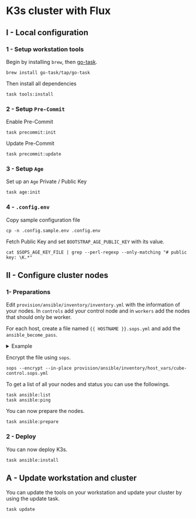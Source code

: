 # K3s cluster with Flux

## I - Local configuration

### 1 - Setup workstation tools

Begin by installing `brew`, then [go-task](https://taskfile.dev).

```shell
brew install go-task/tap/go-task
```

Then install all dependencies

```shell
task tools:install
```

### 2 - Setup `Pre-Commit`

Enable Pre-Commit

```shell
task precommit:init
```

Update Pre-Commit

```shell
task precommit:update
```

### 3 - Setup `Age`

Set up an `Age` Private / Public Key

```shell
task age:init
```

### 4 - `.config.env`

Copy sample configuration file

```shell
cp -n .config.sample.env .config.env
```

Fetch Public Key and set `BOOTSTRAP_AGE_PUBLIC_KEY` with its value.

```shell
cat $SOPS_AGE_KEY_FILE | grep --perl-regexp --only-matching "# public key: \K.*"
```

## II - Configure cluster nodes

### 1- Preparations

Edit `provision/ansible/inventory/inventory.yml` with the information of your nodes.
In `controls` add your control node and in `workers` add the nodes that should only be worker.

For each host, create a file named `{{ HOSTNAME }}.sops.yml` and add the `ansible_become_pass`.

<details>
<summary> Example </summary>

````yaml
# provision/ansible/inventory/host_vars/{{ HOSTNAME }}.sops.yml

ansible_become_pass: the_super_secret_password
````

</details>


Encrypt the file using `sops`.

```shell
sops --encrypt --in-place provision/ansible/inventory/host_vars/cube-control.sops.yml
```

To get a list of all your nodes and status you can use the followings.

```shell
task ansible:list
task ansible:ping
```

You can now prepare the nodes.

```shell
task ansible:prepare
```

### 2 - Deploy

You can now deploy K3s.

```shell
task ansible:install
```

## A - Update workstation and cluster

You can update the tools on your workstation and update your cluster by using the update task.

```shell
task update
```
